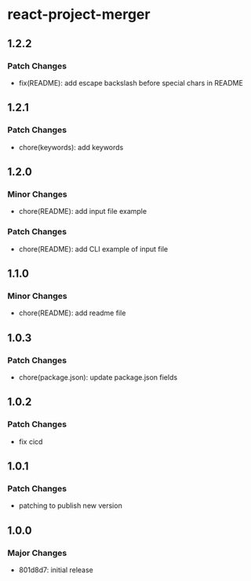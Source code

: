 # react-project-merger

## 1.2.2

### Patch Changes

-   fix(README): add escape backslash before special chars in README

## 1.2.1

### Patch Changes

-   chore(keywords): add keywords

## 1.2.0

### Minor Changes

-   chore(README): add input file example

### Patch Changes

-   chore(README): add CLI example of input file

## 1.1.0

### Minor Changes

-   chore(README): add readme file

## 1.0.3

### Patch Changes

-   chore(package.json): update package.json fields

## 1.0.2

### Patch Changes

-   fix cicd

## 1.0.1

### Patch Changes

-   patching to publish new version

## 1.0.0

### Major Changes

-   801d8d7: initial release
